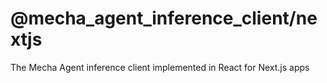# @mecha_agent_inference_client/nextjs

The Mecha Agent inference client implemented in React for Next.js apps
